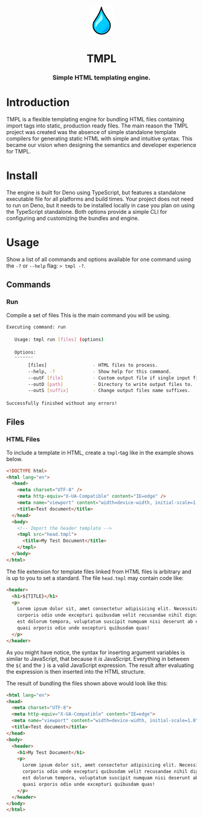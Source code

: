 <div align="center">
    <img src="./assets/drop.png" width="60px"/>
    <h1> TMPL </h1>
    <h3>Simple HTML templating engine.</h3>
</div>



# Introduction
TMPL is a flexible templating engine for bundling HTML files containing import tags into static, production ready files.
The main reason the TMPL project was created was the absence of simple standalone template compilers for generating static HTML with simple and intuitive syntax. This became our vision when designing the semantics and developer experience for TMPL.

# Install
The engine is built for Deno using TypeScript, but features a standalone executable file for all platforms and build times.
Your project does not need to run on Deno, but it needs to be installed locally in case you plan on using the TypeScript standalone.
Both options provide a simple CLI for configuring and customizing the bundles and engine.

# Usage
Show a list of all commands and options available for one command using the `-?` or `--help` flag: `> tmpl -?`.

## Commands
### Run
Compile a set of files 
This is the main command you will be using.

```bash
Executing command: run

   Usage: tmpl run [files] (options)

   Options:
   ¨¨¨¨¨¨¨
        [files]                 - HTML files to process.
        --help, -?              - Show help for this command.
        --outF [file]           - Custom output file if single input file.
        --outD [path]           - Directory to write output files to.
        --outS [suffix]         - Change output files name suffixes.

Successfully finished without any errors!
```

## Files

### HTML Files

To include a template in HTML, create a `tmpl`-tag like in the example shows below.
```html
<!DOCTYPE html>
<html lang="en">
  <head>
    <meta charset="UTF-8" />
    <meta http-equiv="X-UA-Compatible" content="IE=edge" />
    <meta name="viewport" content="width=device-width, initial-scale=1.0" />
    <title>Test document</title>
  </head>
  <body>
    <!-- Import the header template -->
    <tmpl src="head.tmpl">
      <title>My Test Document</title>
    </tmpl>
  </body>
</html>
```

The file extension for template files linked from HTML files is arbitrary and is up to you to set a standard.
The file `head.tmpl` may contain code like:

```html
<header>
  <h1>${TITLE}</h1>
  <p>
    Lorem ipsum dolor sit, amet consectetur adipisicing elit. Necessitatibus
    corporis odio unde excepturi quibusdam velit recusandae nihil dignissimos
    est dolorum tempora, voluptatum suscipit numquam nisi deserunt ab error
    quasi orporis odio unde excepturi quibusdam quas!
  </p>
</header>
```

As you might have notice, the syntax for inserting argument variables is similar to JavaScript, that because it *is* JavaScript.
Everything in between the `${` and the `}` is a valid JavaScript expression. The result after evaluating the expression is then inserted into the HTML structure.

The result of bundling the files shown above would look like this:

```html
<html lang="en">
<head>
  <meta charset="UTF-8">
  <meta http-equiv="X-UA-Compatible" content="IE=edge">
  <meta name="viewport" content="width=device-width, initial-scale=1.0">
  <title>Test document</title>
</head>
<body>
  <header>
    <h1>My Test Document</h1>
    <p>
      Lorem ipsum dolor sit, amet consectetur adipisicing elit. Necessitatibus
      corporis odio unde excepturi quibusdam velit recusandae nihil dignissimos
      est dolorum tempora, voluptatum suscipit numquam nisi deserunt ab error
      quasi orporis odio unde excepturi quibusdam quas!
    </p>
  </header>
</body>
</html>
```

